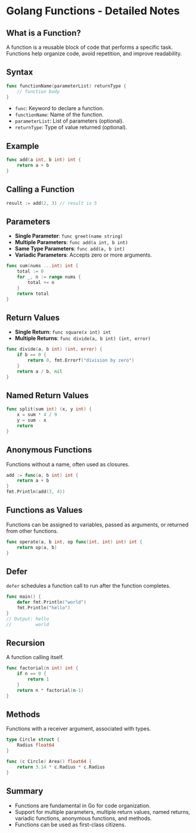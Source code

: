# Golang Functions - Detailed Notes

## What is a Function?
A function is a reusable block of code that performs a specific task. Functions help organize code, avoid repetition, and improve readability.

## Syntax

```go
func functionName(parameterList) returnType {
    // function body
}
```

- `func`: Keyword to declare a function.
- `functionName`: Name of the function.
- `parameterList`: List of parameters (optional).
- `returnType`: Type of value returned (optional).

## Example

```go
func add(a int, b int) int {
    return a + b
}
```

## Calling a Function

```go
result := add(2, 3) // result is 5
```

## Parameters

- **Single Parameter**: `func greet(name string)`
- **Multiple Parameters**: `func add(a int, b int)`
- **Same Type Parameters**: `func add(a, b int)`
- **Variadic Parameters**: Accepts zero or more arguments.

```go
func sum(nums ...int) int {
    total := 0
    for _, n := range nums {
        total += n
    }
    return total
}
```

## Return Values

- **Single Return**: `func square(x int) int`
- **Multiple Returns**: `func divide(a, b int) (int, error)`

```go
func divide(a, b int) (int, error) {
    if b == 0 {
        return 0, fmt.Errorf("division by zero")
    }
    return a / b, nil
}
```

## Named Return Values

```go
func split(sum int) (x, y int) {
    x = sum * 4 / 9
    y = sum - x
    return
}
```

## Anonymous Functions

Functions without a name, often used as closures.

```go
add := func(a, b int) int {
    return a + b
}
fmt.Println(add(3, 4))
```

## Functions as Values

Functions can be assigned to variables, passed as arguments, or returned from other functions.

```go
func operate(a, b int, op func(int, int) int) int {
    return op(a, b)
}
```

## Defer

`defer` schedules a function call to run after the function completes.

```go
func main() {
    defer fmt.Println("world")
    fmt.Println("hello")
}
// Output: hello
//         world
```

## Recursion

A function calling itself.

```go
func factorial(n int) int {
    if n == 0 {
        return 1
    }
    return n * factorial(n-1)
}
```

## Methods

Functions with a receiver argument, associated with types.

```go
type Circle struct {
    Radius float64
}

func (c Circle) Area() float64 {
    return 3.14 * c.Radius * c.Radius
}
```

## Summary

- Functions are fundamental in Go for code organization.
- Support for multiple parameters, multiple return values, named returns, variadic functions, anonymous functions, and methods.
- Functions can be used as first-class citizens.
